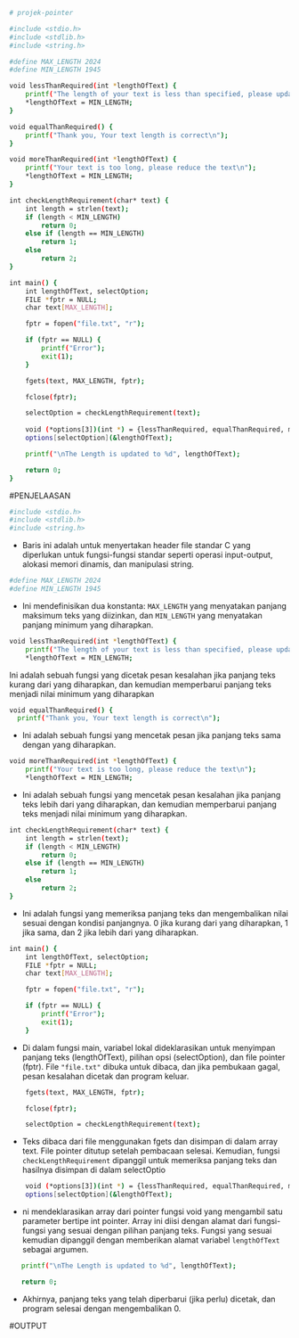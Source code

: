 ```sh
# projek-pointer

#include <stdio.h>
#include <stdlib.h>
#include <string.h>

#define MAX_LENGTH 2024
#define MIN_LENGTH 1945

void lessThanRequired(int *lengthOfText) {
    printf("The length of your text is less than specified, please update your text\n");
    *lengthOfText = MIN_LENGTH;
}

void equalThanRequired() {
    printf("Thank you, Your text length is correct\n");
}

void moreThanRequired(int *lengthOfText) {
    printf("Your text is too long, please reduce the text\n");
    *lengthOfText = MIN_LENGTH;
}

int checkLengthRequirement(char* text) {
    int length = strlen(text);
    if (length < MIN_LENGTH)
        return 0;
    else if (length == MIN_LENGTH)
        return 1;
    else
        return 2;
}

int main() {
    int lengthOfText, selectOption;
    FILE *fptr = NULL;
    char text[MAX_LENGTH];

    fptr = fopen("file.txt", "r");

    if (fptr == NULL) {
        printf("Error");
        exit(1);
    }

    fgets(text, MAX_LENGTH, fptr);

    fclose(fptr);

    selectOption = checkLengthRequirement(text);
    
    void (*options[3])(int *) = {lessThanRequired, equalThanRequired, moreThanRequired};
    options[selectOption](&lengthOfText);

    printf("\nThe Length is updated to %d", lengthOfText);

    return 0;
}
```
#PENJELAASAN
```sh
#include <stdio.h>
#include <stdlib.h>
#include <string.h>
```
- Baris ini adalah untuk menyertakan header file standar C yang diperlukan untuk fungsi-fungsi standar seperti operasi input-output, alokasi memori dinamis, dan manipulasi string.

```sh
#define MAX_LENGTH 2024
#define MIN_LENGTH 1945
```
- Ini mendefinisikan dua konstanta: `MAX_LENGTH` yang menyatakan panjang maksimum teks yang diizinkan, dan `MIN_LENGTH` yang menyatakan panjang minimum yang diharapkan.

```sh
void lessThanRequired(int *lengthOfText) {
    printf("The length of your text is less than specified, please update your text\n");
    *lengthOfText = MIN_LENGTH;
```
Ini adalah sebuah fungsi yang dicetak pesan kesalahan jika panjang teks kurang dari yang diharapkan, dan kemudian memperbarui panjang teks menjadi nilai minimum yang diharapkan

  ```sh
  void equalThanRequired() {
    printf("Thank you, Your text length is correct\n");
````
- Ini adalah sebuah fungsi yang mencetak pesan jika panjang teks sama dengan yang diharapkan.

```sh
void moreThanRequired(int *lengthOfText) {
    printf("Your text is too long, please reduce the text\n");
    *lengthOfText = MIN_LENGTH;
```
-  Ini adalah sebuah fungsi yang mencetak pesan kesalahan jika panjang teks lebih dari yang diharapkan, dan kemudian memperbarui panjang teks menjadi nilai minimum yang diharapkan.
```sh
int checkLengthRequirement(char* text) {
    int length = strlen(text);
    if (length < MIN_LENGTH)
        return 0;
    else if (length == MIN_LENGTH)
        return 1;
    else
        return 2;
}
```
- Ini adalah fungsi yang memeriksa panjang teks dan mengembalikan nilai sesuai dengan kondisi panjangnya. 0 jika kurang dari yang diharapkan, 1 jika sama, dan 2 jika lebih dari yang diharapkan.

```sh
int main() {
    int lengthOfText, selectOption;
    FILE *fptr = NULL;
    char text[MAX_LENGTH];

    fptr = fopen("file.txt", "r");

    if (fptr == NULL) {
        printf("Error");
        exit(1);
    }
```
- Di dalam fungsi main, variabel lokal dideklarasikan untuk menyimpan panjang teks (lengthOfText), pilihan opsi (selectOption), dan file pointer (fptr). File `"file.txt"` dibuka untuk dibaca, dan jika pembukaan gagal, pesan kesalahan dicetak dan program keluar.

```sh
    fgets(text, MAX_LENGTH, fptr);

    fclose(fptr);

    selectOption = checkLengthRequirement(text);
```
- Teks dibaca dari file menggunakan fgets dan disimpan di dalam array text. File pointer ditutup setelah pembacaan selesai. Kemudian, fungsi `checkLengthRequirement` dipanggil untuk memeriksa panjang teks dan hasilnya disimpan di dalam selectOptio

```sh
    void (*options[3])(int *) = {lessThanRequired, equalThanRequired, moreThanRequired};
    options[selectOption](&lengthOfText);
```
- ni mendeklarasikan array dari pointer fungsi void yang mengambil satu parameter bertipe int pointer. Array ini diisi dengan alamat dari fungsi-fungsi yang sesuai dengan pilihan panjang teks. Fungsi yang sesuai kemudian dipanggil dengan memberikan alamat variabel `lengthOfText` sebagai argumen.

```sh
   printf("\nThe Length is updated to %d", lengthOfText);

   return 0;
```
- Akhirnya, panjang teks yang telah diperbarui (jika perlu) dicetak, dan program selesai dengan mengembalikan 0.

#OUTPUT

